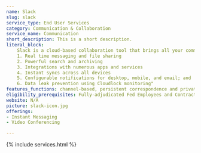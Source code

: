 ```yaml
---
name: Slack
slug: slack
service_type: End User Services
category: Communication & Collaboration
service_name: Communication
short_description: This is a short description.
literal_block:
    Slack is a cloud-based collaboration tool that brings all your communication together in one place. Its features include the following. 
    1. Real time messaging and file sharing 
    2. Powerful search and archiving 
    3. Integrations with numerous apps and services 
    4. Instant syncs across all devices 
    5. Configurable notifications for desktop, mobile, and email; and 
    6. Data leak prevention using Cloudlock monitoring"
features_functions: channel-based, persistent correspondence and private, direct messaging
eligibility_prerequisites: Fully-adjudicated Fed Employees and Contractors and license availability. External users by invitation only (TTS only)
website: N/A 
picture: slack-icon.jpg
offerings: 
- Instant Messaging
- Video Conferencing

---
```


{% include services.html %}